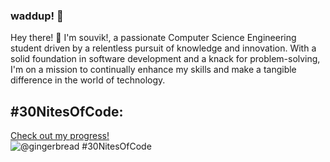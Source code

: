 ### waddup! 👋

Hey there! 👋 
I'm souvik!, a passionate Computer Science Engineering student driven by a relentless pursuit of knowledge and innovation. With a solid foundation in software development and a knack for problem-solving, I'm on a mission to continually enhance my skills and make a tangible difference in the world of technology.


## #30NitesOfCode:
  [Check out my progress!](https://www.codedex.io/@gingerbread/30-nites-of-code)  
  ![@gingerbread #30NitesOfCode](https://www.codedex.io/api/petStatus?user=gingerbread)
<!--
**souvikdebbarma/souvikdebbarma** is a ✨ _special_ ✨ repository because its `README.md` (this file) appears on your GitHub profile.

Here are some ideas to get you started:

- 🔭 I’m currently working on ...
- 🌱 I’m currently learning ...
- 👯 I’m looking to collaborate on ...
- 🤔 I’m looking for help with ...
- 💬 Ask me about ...
- 📫 How to reach me: ...
- 😄 Pronouns: ...
- ⚡ Fun fact: ...
-->

